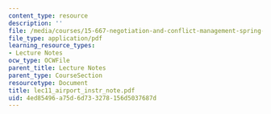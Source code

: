 ```yaml
---
content_type: resource
description: ''
file: /media/courses/15-667-negotiation-and-conflict-management-spring-2001/4ed85496a75d6d733278156d5037687d_lec11_airport_instr_note.pdf
file_type: application/pdf
learning_resource_types:
- Lecture Notes
ocw_type: OCWFile
parent_title: Lecture Notes
parent_type: CourseSection
resourcetype: Document
title: lec11_airport_instr_note.pdf
uid: 4ed85496-a75d-6d73-3278-156d5037687d
---
```

